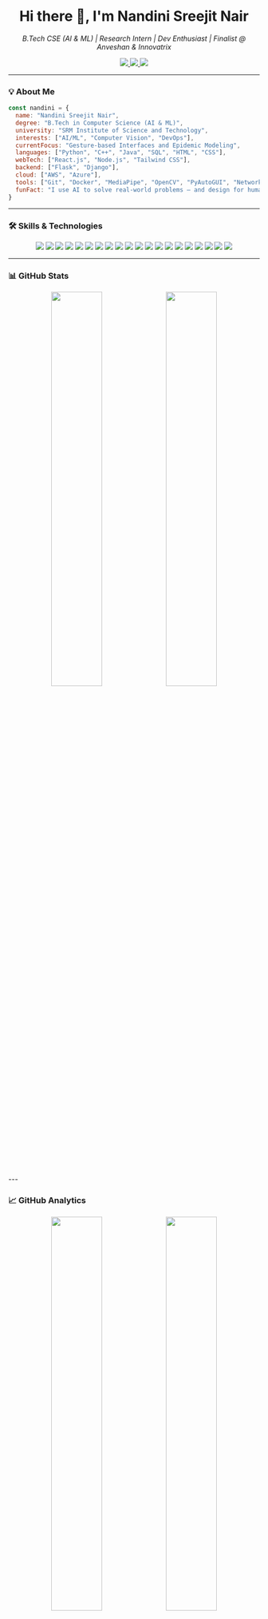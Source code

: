 <h1 align="center">Hi there 👋, I'm Nandini Sreejit Nair</h1>

<p align="center">
  <i>B.Tech CSE (AI & ML) | Research Intern | Dev Enthusiast | Finalist @ Anveshan & Innovatrix</i>  
</p>

<p align="center">
  <a href="https://www.linkedin.com/in/nandini-sreejit-nair">
    <img src="https://img.shields.io/badge/-LinkedIn-blue?style=flat-square&logo=linkedin" />
  </a>
  <a href="https://github.com/nandinisnair">
    <img src="https://img.shields.io/badge/-GitHub-black?style=flat-square&logo=github" />
  </a>
  <a href="mailto:nandinisnair10@gmail.com">
    <img src="https://img.shields.io/badge/-Email-red?style=flat-square&logo=gmail&logoColor=white" />
  </a>
</p>

---

### 💡 About Me

```js
const nandini = {
  name: "Nandini Sreejit Nair",
  degree: "B.Tech in Computer Science (AI & ML)",
  university: "SRM Institute of Science and Technology",
  interests: ["AI/ML", "Computer Vision", "DevOps"],
  currentFocus: "Gesture-based Interfaces and Epidemic Modeling",
  languages: ["Python", "C++", "Java", "SQL", "HTML", "CSS"],
  webTech: ["React.js", "Node.js", "Tailwind CSS"],
  backend: ["Flask", "Django"],
  cloud: ["AWS", "Azure"],
  tools: ["Git", "Docker", "MediaPipe", "OpenCV", "PyAutoGUI", "NetworkX"],
  funFact: "I use AI to solve real-world problems — and design for humans, not just machines!"
}
```

---

### 🛠️ Skills & Technologies

<p align="center">
  <!-- Programming Languages -->
  <img src="https://img.shields.io/badge/Python-3776AB?style=for-the-badge&logo=python&logoColor=white"/>
  <img src="https://img.shields.io/badge/C++-00599C?style=for-the-badge&logo=cplusplus&logoColor=white"/>
  <img src="https://img.shields.io/badge/Java-ED8B00?style=for-the-badge&logo=java&logoColor=white"/>
  <img src="https://img.shields.io/badge/HTML5-E34F26?style=for-the-badge&logo=html5&logoColor=white"/>
  <img src="https://img.shields.io/badge/CSS3-1572B6?style=for-the-badge&logo=css3&logoColor=white"/>

  <!-- Frontend & Web Frameworks -->
  <img src="https://img.shields.io/badge/React-20232A?style=for-the-badge&logo=react&logoColor=61DAFB"/>
  <img src="https://img.shields.io/badge/Tailwind-38B2AC?style=for-the-badge&logo=tailwind-css&logoColor=white"/>

  <!-- Backend Frameworks -->
  <img src="https://img.shields.io/badge/Flask-000000?style=for-the-badge&logo=flask&logoColor=white"/>
  <img src="https://img.shields.io/badge/Django-092E20?style=for-the-badge&logo=django&logoColor=white"/>

  <!-- Cloud & DevOps -->
  <img src="https://img.shields.io/badge/AWS-FF9900?style=for-the-badge&logo=amazon-aws&logoColor=white"/>
  <img src="https://img.shields.io/badge/Azure-0078D4?style=for-the-badge&logo=azure-devops&logoColor=white"/>
  <img src="https://img.shields.io/badge/Git-F05032?style=for-the-badge&logo=git&logoColor=white"/>

  <!-- Databases -->
  <img src="https://img.shields.io/badge/PostgreSQL-336791?style=for-the-badge&logo=postgresql&logoColor=white"/>
  <img src="https://img.shields.io/badge/MySQL-4479A1?style=for-the-badge&logo=mysql&logoColor=white"/>

  <!-- AI/ML & CV -->
  <img src="https://img.shields.io/badge/TensorFlow-FF6F00?style=for-the-badge&logo=tensorflow&logoColor=white"/>
  <img src="https://img.shields.io/badge/scikit--learn-F7931E?style=for-the-badge&logo=scikit-learn&logoColor=white"/>
  <img src="https://img.shields.io/badge/OpenCV-5C3EE8?style=for-the-badge&logo=opencv&logoColor=white"/>
  <img src="https://img.shields.io/badge/MediaPipe-FF6F00?style=for-the-badge&logo=google&logoColor=white"/>
  <img src="https://img.shields.io/badge/NLP-9E9E9E?style=for-the-badge&logo=academia&logoColor=white"/>
  <img src="https://img.shields.io/badge/PyAutoGUI-282C34?style=for-the-badge&logo=python&logoColor=white"/>
</p>

---

### 📊 GitHub Stats

<p align="center">
  <img src="https://github-readme-stats.vercel.app/api?username=nandinisnair&show_icons=true&theme=radical" width="45%" />
  <img src="https://github-readme-stats.vercel.app/api/top-langs/?username=nandinisnair&layout=compact&theme=radical" width="45%" />
</p>
---

### 📈 GitHub Analytics

<p align="center">
  <img src="https://github-readme-streak-stats.herokuapp.com?user=nandinisnair&theme=radical" width="45%" />
  <img src="https://github-profile-summary-cards.vercel.app/api/cards/profile-details?username=nandinisnair&theme=radical" width="45%" />
</p>

---

### 📈 GitHub Analytics

<p align="center">
  <img src="https://github-readme-streak-stats.herokuapp.com?user=nandinisnair&theme=radical" width="45%" />
  <img src="https://github-profile-summary-cards.vercel.app/api/cards/profile-details?username=nandinisnair&theme=radical" width="45%" />
</p>
